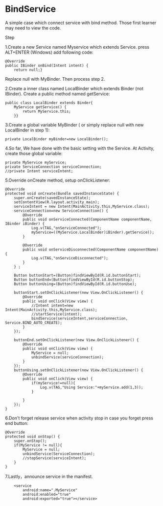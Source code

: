 # BindService
A simple case which connect service with bind method.
Those first learner may need to view the code.

Step

1.Create a new Service named Myservice which extends Service. press ALT+ENTER (Windows) add following code:
    
    @Override
    public IBinder onBind(Intent intent) {
        return null;}
 
Replace null with MyBinder. Then process step 2. 

2.Create a inner class named LocalBinder which extends Binder (not IBinder). Create a public method named getService:

    public class LocalBinder extends Binder{
        MyService getService() {
            return MyService.this;
        }}
3.Create a global variable MyBinder ( or simply replace null with new LocalBinder in step 1):

    private LocalBinder myBinder=new LocalBinder();

4.So far, We have done with the basic setting with the Service. At Activity, create those global variable:
    
    private MyService myService;
    private ServiceConnection serviceConnection;
    //private Intent serviceIntent;

5.Override onCreate method, setup onClickListener:

    @Override
    protected void onCreate(Bundle savedInstanceState) {
        super.onCreate(savedInstanceState);
        setContentView(R.layout.activity_main);
        serviceIntent = new Intent(MainActivity.this,MyService.class);
        serviceConnection=new ServiceConnection() {
            @Override
            public void onServiceConnected(ComponentName componentName, IBinder iBinder) {
                Log.v(TAG,"onServiceConnected");
                myService=((MyService.LocalBinder)iBinder).getService();
            }

            @Override
            public void onServiceDisconnected(ComponentName componentName) {
                Log.v(TAG,"onServiceDisconnected");
            }
        } ;

        Button buttonStart=(Button)findViewById(R.id.buttonStart);
        Button buttonEnd=(Button)findViewById(R.id.buttonStop);
        Button buttonUsing=(Button)findViewById(R.id.buttonUse);
        
        buttonStart.setOnClickListener(new View.OnClickListener() {
            @Override
            public void onClick(View view) {
                //Intent intent=new Intent(MainActivity.this,MyService.class);
                //startService(intent);
                bindService(serviceIntent,serviceConnection, Service.BIND_AUTO_CREATE);
            }
        });

        buttonEnd.setOnClickListener(new View.OnClickListener() {
            @Override
            public void onClick(View view) {
                MyService = null;
                unbindService(serviceConnection);
            }
        });
        buttonUsing.setOnClickListener(new View.OnClickListener() {
            @Override
            public void onClick(View view) {
                if(myService!=null){
                    Log.v(TAG,"Using Service:"+myService.add(1,3));
                }

            }
        });
    }

6.Don't forget release service when activity stop in case you forget press end button:
    
    @Override
    protected void onStop() {
        super.onStop();
        if(MyService != null){
            MyService = null;
            unbindService(ServiceConnection);
            //stopService(serviceIntent);
        }
    }
   
7.Lastly，announce service in the manifest.
        
        <service
            android:name=".MyService"
            android:enabled="true"
            android:exported="true"></service>
